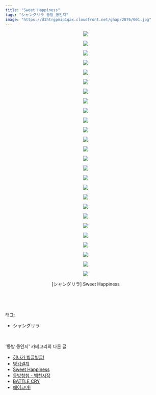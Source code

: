 ```yaml
---
title: "Sweet Happiness"
tags: "シャングリラ 동방_동인지"
image: "https://d3htrgpmip1qax.cloudfront.net/ghap/2876/001.jpg"
---
```

<div class="article">
<p style="text-align: center; clear: none; float: none;"><img src="{{ site.imgserver5 }}/ghap/2876/001.jpg"/></p>
<p style="text-align: center; clear: none; float: none;"><img src="{{ site.imgserver5 }}/ghap/2876/002.jpg"/></p>
<p style="text-align: center; clear: none; float: none;"><img src="{{ site.imgserver5 }}/ghap/2876/003.jpg"/></p>
<p style="text-align: center; clear: none; float: none;"><img src="{{ site.imgserver5 }}/ghap/2876/004.jpg"/></p>
<p style="text-align: center; clear: none; float: none;"><img src="{{ site.imgserver5 }}/ghap/2876/005.jpg"/></p>
<p style="text-align: center; clear: none; float: none;"><img src="{{ site.imgserver5 }}/ghap/2876/006.jpg"/></p>
<p style="text-align: center; clear: none; float: none;"><img src="{{ site.imgserver5 }}/ghap/2876/007.jpg"/></p>
<p style="text-align: center; clear: none; float: none;"><img src="{{ site.imgserver5 }}/ghap/2876/008.jpg"/></p>
<p style="text-align: center; clear: none; float: none;"><img src="{{ site.imgserver5 }}/ghap/2876/009.jpg"/></p>
<p style="text-align: center; clear: none; float: none;"><img src="{{ site.imgserver5 }}/ghap/2876/010.jpg"/></p>
<p style="text-align: center; clear: none; float: none;"><img src="{{ site.imgserver5 }}/ghap/2876/011.jpg"/></p>
<p style="text-align: center; clear: none; float: none;"><img src="{{ site.imgserver5 }}/ghap/2876/012.jpg"/></p>
<p style="text-align: center; clear: none; float: none;"><img src="{{ site.imgserver5 }}/ghap/2876/013.jpg"/></p>
<p style="text-align: center; clear: none; float: none;"><img src="{{ site.imgserver5 }}/ghap/2876/014.jpg"/></p>
<p style="text-align: center; clear: none; float: none;"><img src="{{ site.imgserver5 }}/ghap/2876/015.jpg"/></p>
<p style="text-align: center; clear: none; float: none;"><img src="{{ site.imgserver5 }}/ghap/2876/016.jpg"/></p>
<p style="text-align: center; clear: none; float: none;"><img src="{{ site.imgserver5 }}/ghap/2876/017.jpg"/></p>
<p style="text-align: center; clear: none; float: none;"><img src="{{ site.imgserver5 }}/ghap/2876/018.jpg"/></p>
<p style="text-align: center; clear: none; float: none;"><img src="{{ site.imgserver5 }}/ghap/2876/019.jpg"/></p>
<p style="text-align: center; clear: none; float: none;"><img src="{{ site.imgserver5 }}/ghap/2876/020.jpg"/></p>
<p style="text-align: center; clear: none; float: none;"><img src="{{ site.imgserver5 }}/ghap/2876/021.jpg"/></p>
<p style="text-align: center; clear: none; float: none;"><img src="{{ site.imgserver5 }}/ghap/2876/022.jpg"/></p>
<p style="text-align: center; clear: none; float: none;"><img src="{{ site.imgserver5 }}/ghap/2876/023.jpg"/></p>
<p style="text-align: center; clear: none; float: none;"><img src="{{ site.imgserver5 }}/ghap/2876/024.jpg"/></p>
<p style="text-align: center; clear: none; float: none;"><img src="{{ site.imgserver5 }}/ghap/2876/025.jpg"/></p>
<p style="text-align: center; clear: none; float: none;"><img src="{{ site.imgserver5 }}/ghap/2876/026.jpg"/></p>
<p style="text-align: center; clear: none; float: none;">[シャングリラ] Sweet Happiness</p>
<p><br/></p>
</div><br/>
<div class="tagTrail">
<p>태그: </p>
<ul>
<li>シャングリラ</li>
</ul>
</div><br/>
<div class="another">
<p>'동방 동인지' 카테고리의 다른 글</p>
<ul>
<li><a href="/ghap_2878">히나가 빙글빙글!</a></li>
<li><a href="/ghap_2877">영겁결계</a></li>
<li><a href="/ghap_2876">Sweet Happiness</a></li>
<li><a href="/ghap_2875">동방청첩 - 백천시작</a></li>
<li><a href="/ghap_2874">BATTLE CRY</a></li>
<li><a href="/ghap_2873">에이코마!</a></li>
</ul>
</div><br/>
<div class="cb_module cb_fluid">
<div class="cb_wrt cb_profile">
</div><!-- commentList close -->
</div><br/>
